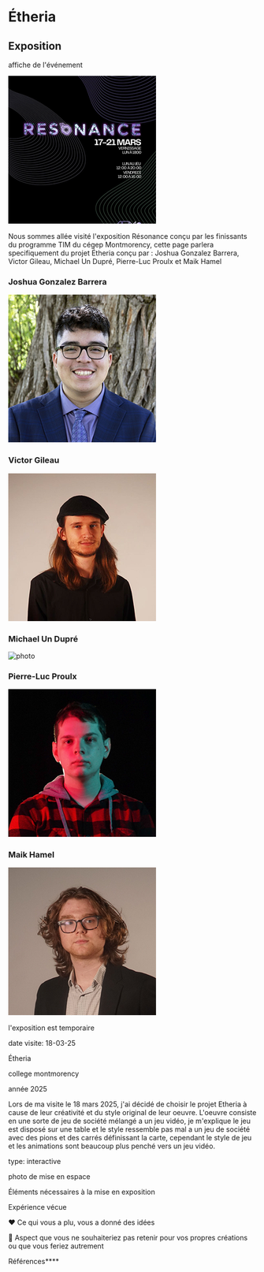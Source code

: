 # Étheria

## Exposition
affiche de l'événement

![photo](medias/affiche_resonance.png)


Nous sommes allée visité l'exposition Résonance conçu par les finissants du programme TIM du cégep Montmorency, cette page parlera specifiquement du projet Étheria conçu par :
Joshua Gonzalez Barrera, Victor Gileau, Michael Un Dupré, Pierre-Luc Proulx et Maik Hamel


### Joshua Gonzalez Barrera  
![photo](medias/Joshua_Gonzalez-Barrera.png)

### Victor Gileau
![photo](medias/Victor_Gileau.png)

### Michael Un Dupré
![photo](medias/Michael_Un_Dupré.png)

### Pierre-Luc Proulx
![photo](medias/Pierre-Luc_Proulx.png)

### Maik Hamel
![photo](medias/Maik_Hamel.png)


l'exposition est temporaire

date visite: 18-03-25

Étheria

college montmorency 

année 2025

Lors de ma visite le 18 mars 2025, j'ai décidé de choisir le projet Etheria à cause de leur créativité et du style original de leur oeuvre. L'oeuvre consiste en une sorte de jeu de société mélangé a un jeu vidéo, je m'explique le jeu est disposé sur une table et le style ressemble pas mal a un jeu de société avec des pions et des carrés définissant la carte, cependant le style de jeu et les animations sont beaucoup plus penché vers un jeu vidéo.

type: interactive 

photo de mise en espace

Éléments nécessaires à la mise en exposition

Expérience vécue

❤️ Ce qui vous a plu, vous a donné des idées

🤔 Aspect que vous ne souhaiteriez pas retenir pour vos propres créations ou que vous feriez autrement

Références****
